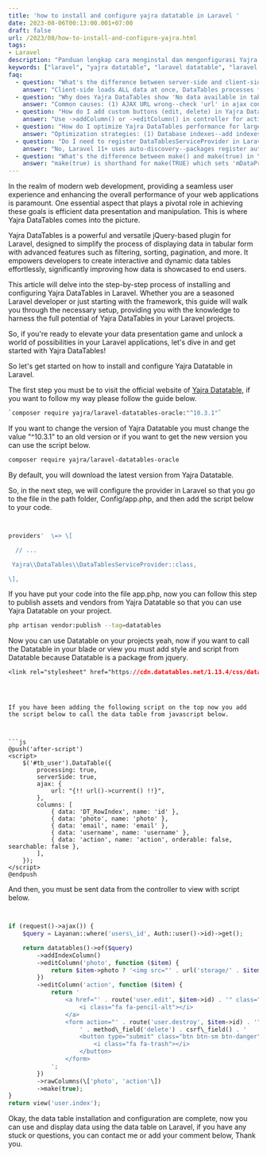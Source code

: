 ```yaml
---
title: 'how to install and configure yajra datatable in Laravel '
date: 2023-08-06T00:13:00.001+07:00
draft: false
url: /2023/08/how-to-install-and-configure-yajra.html
tags:
- Laravel
description: "Panduan lengkap cara menginstal dan mengonfigurasi Yajra DataTables di Laravel. Cocok untuk pemula yang ingin belajar."
keywords: ["laravel", "yajra datatable", "laravel datatable", "laravel tutorial"]
faq:
  - question: "What's the difference between server-side and client-side DataTables?"
    answer: "Client-side loads ALL data at once, DataTables processes filtering/sorting in browser JavaScript--fast for <10k rows, but slow/crashes for large datasets. Server-side sends only current page data, Laravel processes filtering/sorting via AJAX--handles millions of rows, but adds server load. Yajra DataTables default is server-side: 'serverSide: true' in JS, controller returns datatables()->of($query). When to use: (1) Client-side: <5000 rows, no database queries on sort/filter, faster UX (no loading spinner). (2) Server-side: >5000 rows, complex queries, relationships, authorization. Server-side benefits: (1) Memory efficient--browser only holds 10-50 rows. (2) Scales to millions of rows. (3) Can apply policies per row. (4) Reduces data transfer. Client-side benefits: instant filtering/sorting (no AJAX delay). Trade-off: server-side requires proper indexing on database columns used for sorting/filtering or queries will be slow."
  - question: "Why does Yajra DataTables show 'No data available in table' even though data exists?"
    answer: "Common causes: (1) AJAX URL wrong--check 'url' in ajax config matches controller route. (2) Controller not returning correct format--must return datatables()->make() or make(true), not view or array. (3) Columns mismatch--JS 'columns' array must match controller data keys: JS has 'columns: [{data: 'name'}]' but controller doesn't return 'name' field. (4) CSRF token missing--add {{csrf_token()}} or use Laravel Mix. (5) Request not AJAX--controller checks request()->ajax() but request isn't AJAX (check Network tab in DevTools). (6) Authorization middleware blocks request--check for 401/403 response. (7) Exception in controller--check browser Console and Network tab for 500 errors. Debug: (1) Open DevTools Network tab -> see AJAX request response. (2) Check if response has 'data' array with records. (3) Verify columns match response keys. (4) Add console.log() in JS success callback to see data. Fix: ensure controller returns: datatables()->of($query)->addIndexColumn()->make(true)."
  - question: "How do I add custom buttons (edit, delete) in Yajra DataTables?"
    answer: "Use ->addColumn() or ->editColumn() in controller for action column: datatables()->of($query)->addColumn('action', function($row) { return '<a href=\"'.route('users.edit', $row->id).'\" class=\"btn btn-sm btn-primary\">Edit</a> <form action=\"'.route('users.destroy', $row->id).'\" method=\"POST\" style=\"display:inline\">'.csrf_field().method_field('DELETE').'<button class=\"btn btn-sm btn-danger\" onclick=\"return confirm()\">Delete</button></form>'; })->rawColumns(['action'])->make(); Important: (1) Use rawColumns(['action']) so HTML isn't escaped. (2) Add CSRF token with csrf_field() helper. (3) Add method spoofing for DELETE: method_field('DELETE'). (4) Add confirmation: onclick=\"return confirm('Delete?')\". (5) Define 'action' in JS columns: {data: 'action', orderable: false, searchable: false}. Better approach: use Blade component in controller: ->addColumn('action', fn($row) => view('partials.datatable-actions', compact('row'))->render()). Security: authorize actions before rendering buttons: if(auth()->user()->can('edit', $row)) { /* show edit button */ }."
  - question: "How do I optimize Yajra DataTables performance for large datasets?"
    answer: "Optimization strategies: (1) Database indexes--add indexes on columns used for sorting/filtering: $table->index(['created_at', 'status']). Without indexes, queries on 100k+ rows are slow. (2) Select only needed columns--avoid select(*): $query = User::select('id', 'name', 'email'). (3) Eager load relationships--prevent N+1: User::with('role', 'department'). (4) Use DB::raw for computed columns--avoid model accessors: DB::raw('CONCAT(first_name, \" \", last_name) as full_name'). (5) Disable ordering on action columns--{data: 'action', orderable: false, searchable: false}. (6) Implement smart search--only search when query length > 2: $query->when(request('search.value'), fn($q, $search) => strlen($search) > 2 ? $q->where('name', 'like', \"%$search%\") : $q). (7) Cache query results--use Redis for filters that don't change often. (8) Limit page length options--don't allow 'All': 'lengthMenu': [[10, 25, 50], [10, 25, 50]]. Performance impact: properly indexed table with 1M rows loads in <500ms, unindexed takes 5-10s."
  - question: "Do I need to register DataTablesServiceProvider in Laravel 11+?"
    answer: "No, Laravel 11+ uses auto-discovery--packages register automatically via composer.json 'extra.laravel.providers'. Laravel 10 and below require manual registration in config/app.php 'providers' array. Check if needed: (1) Laravel 11+: skip provider registration, just composer require yajra/laravel-datatables-oracle. (2) Laravel 5.5-10: add Yajra\\DataTables\\DataTablesServiceProvider::class to config/app.php providers. (3) Laravel 5.4 and below: also add facade in 'aliases': 'DataTables' => Yajra\\DataTables\\Facades\\DataTables::class. Verify installation: php artisan vendor:publish --tag=datatables should work without errors. If 'Class not found' error after composer require: (1) Run composer dump-autoload. (2) Clear cache: php artisan config:clear. (3) Check vendor/yajra/laravel-datatables-oracle/composer.json has 'extra.laravel' key. Modern Laravel: auto-discovery handles this automatically."
  - question: "What's the difference between make() and make(true) in Yajra DataTables?"
    answer: "make(true) is shorthand for make(TRUE) which sets 'mDataProp' mode--required for server-side processing with DataTables. make() without argument uses legacy format. Always use make(true) for consistency. Difference: (1) make(true)--returns JSON in format DataTables expects for server-side: {draw: 1, recordsTotal: 100, recordsFiltered: 50, data: [...]}. (2) make()--returns plain JSON array, might not work with serverSide: true. (3) toJson()--returns JSON but not DataTables format (don't use). Best practice: always use return datatables()->of($query)->make(true); in controller. Alternative: use DataTables facade: use DataTables; return DataTables::of($query)->make(true); Both are equivalent. Common mistake: forgetting make(true) causes DataTables to show 'Processing...' indefinitely or 'Invalid JSON response'. If you see 'Cannot read property 'length' of undefined': you forgot make(true) or controller returns wrong format."
---
```


In the realm of modern web development, providing a seamless user experience and enhancing the overall performance of your web applications is paramount. One essential aspect that plays a pivotal role in achieving these goals is efficient data presentation and manipulation. This is where Yajra DataTables comes into the picture.

  

Yajra DataTables is a powerful and versatile jQuery-based plugin for Laravel, designed to simplify the process of displaying data in tabular form with advanced features such as filtering, sorting, pagination, and more. It empowers developers to create interactive and dynamic data tables effortlessly, significantly improving how data is showcased to end users.

  

This article will delve into the step-by-step process of installing and configuring Yajra DataTables in Laravel. Whether you are a seasoned Laravel developer or just starting with the framework, this guide will walk you through the necessary setup, providing you with the knowledge to harness the full potential of Yajra DataTables in your Laravel projects.

  

So, if you're ready to elevate your data presentation game and unlock a world of possibilities in your Laravel applications, let's dive in and get started with Yajra DataTables!

  

So let's get started on how to install and configure Yajra Datatable in Laravel.

  

The first step you must be to visit the official website of [Yajra Datatable](https://yajrabox.com/docs/laravel-datatables/10.0), if you want to follow my way please follow the guide below.

```bash
`composer require yajra/laravel-datatables-oracle:"^10.3.1"`

```

If you want to change the version of Yajra Datatable you must change the value "^10.3.1" to an old version or if you want to get the new version you can use the script below.

```bash
composer require yajra/laravel-datatables-oracle
```

By default, you will download the latest version from Yajra Datatable.

  

So, in the next step, we will configure the provider in Laravel so that you go to the file in the path folder, Config/app.php, and then add the script below to your code.

  

```php


providers'  \=> \[

  // ...

 Yajra\\DataTables\\DataTablesServiceProvider::class,

\],


```  

If you have put your code into the file app.php, now you can follow this step to publish assets and vendors from Yajra Datatable so that you can use Yajra Datatable on your project.

```bash
php artisan vendor:publish --tag=datatables
```

Now you can use Datatable on your projects yeah, now if you want to call the Datatable in your blade or view you must add style and script from Datatable because Datatable is a package from jquery.

  

```css
<link rel="stylesheet" href="https://cdn.datatables.net/1.13.4/css/dataTables.jqueryui.min.css" />
``````
<script src="https://cdnjs.cloudflare.com/ajax/libs/jquery/3.7.0/jquery.min.js"
    integrity="sha512-3gJwYpMe3QewGELv8k/BX9vcqhryRdzRMxVfq6ngyWXwo03GFEzjsUm8Q7RZcHPHksttq7/GFoxjCVUjkjvPdw=="
    crossorigin="anonymous" referrerpolicy="no-referrer"></script>

<script src="https://cdn.datatables.net/1.13.4/js/jquery.dataTables.min.js"></script>
```

  

If you have been adding the following script on the top now you add the script below to call the data table from javascript below.

  

```js
@push('after-script')
<script>
    $('#tb_user').DataTable({
        processing: true,
        serverSide: true,
        ajax: {
            url: "{!! url()->current() !!}",
        },
        columns: [
            { data: 'DT_RowIndex', name: 'id' },
            { data: 'photo', name: 'photo' },
            { data: 'email', name: 'email' },
            { data: 'username', name: 'username' },
            { data: 'action', name: 'action', orderable: false, searchable: false },
        ],
    });
</script>
@endpush
```

And then, you must be sent data from the controller to view with script below.

  

```php


if (request()->ajax()) {
    $query = Layanan::where('users\_id', Auth::user()->id)->get();

    return datatables()->of($query)
        ->addIndexColumn()
        ->editColumn('photo', function ($item) {
            return $item->photo ? '<img src="' . url('storage/' . $item->photo) . '" style="max-height: 50px;" />' : '-';
        })
        ->editColumn('action', function ($item) {
            return '
                <a href="' . route('user.edit', $item->id) . '" class="btn btn-sm btn-primary">
                    <i class="fa fa-pencil-alt"></i>
                </a>
                <form action="' . route('user.destroy', $item->id) . '" method="POST" style="display: inline-block;">
                    ' . method\_field('delete') . csrf\_field() . '
                    <button type="submit" class="btn btn-sm btn-danger">
                        <i class="fa fa-trash"></i>
                    </button>
                </form>
            ';
        })
        ->rawColumns(\['photo', 'action'\])
        ->make(true);
}
return view('user.index');


```

Okay, the data table installation and configuration are complete, now you can use and display data using the data table on Laravel, if you have any stuck or questions, you can contact me or add your comment below, Thank you.